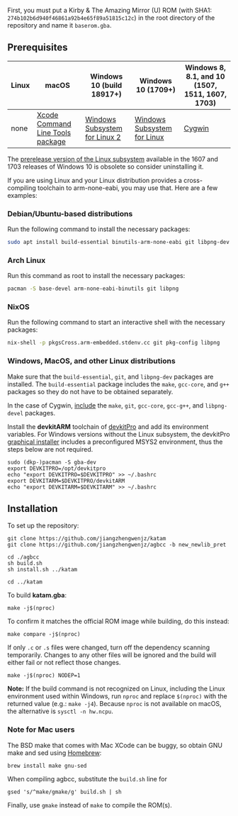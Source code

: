 First, you must put a Kirby & The Amazing Mirror (U) ROM (with SHA1: `274b102b6d940f46861a92b4e65f89a51815c12c`) in the root directory of the repository and name it `baserom.gba`. 

## Prerequisites

| Linux | macOS | Windows 10 (build 18917+) | Windows 10 (1709+) | Windows 8, 8.1, and 10 (1507, 1511, 1607, 1703)
| ----- | ----- | ------------------------- | ------------------ | ---------------------------------------------------------
| none | [Xcode Command Line Tools package][xcode] | [Windows Subsystem for Linux 2][wsl2] | [Windows Subsystem for Linux][wsl] | [Cygwin][cygwin]

[xcode]: https://developer.apple.com/library/archive/technotes/tn2339/_index.html#//apple_ref/doc/uid/DTS40014588-CH1-DOWNLOADING_COMMAND_LINE_TOOLS_IS_NOT_AVAILABLE_IN_XCODE_FOR_MACOS_10_9__HOW_CAN_I_INSTALL_THEM_ON_MY_MACHINE_
[wsl2]: https://docs.microsoft.com/windows/wsl/wsl2-install
[wsl]: https://docs.microsoft.com/windows/wsl/install-win10
[cygwin]: https://cygwin.com/install.html

The [prerelease version of the Linux subsystem](https://docs.microsoft.com/windows/wsl/install-legacy) available in the 1607 and 1703 releases of Windows 10 is obsolete so consider uninstalling it.

If you are using Linux and your Linux distribution provides a cross-compiling toolchain to arm-none-eabi, you may use that. Here are a few examples:

### Debian/Ubuntu-based distributions
Run the following command to install the necessary packages:
```bash
sudo apt install build-essential binutils-arm-none-eabi git libpng-dev
```

### Arch Linux
Run this command as root to install the necessary packages:
```bash
pacman -S base-devel arm-none-eabi-binutils git libpng
```

### NixOS
Run the following command to start an interactive shell with the necessary packages:
```bash
nix-shell -p pkgsCross.arm-embedded.stdenv.cc git pkg-config libpng
```

### Windows, MacOS, and other Linux distributions

Make sure that the `build-essential`, `git`, and `libpng-dev` packages are installed. The `build-essential` package includes the `make`, `gcc-core`, and `g++` packages so they do not have to be obtained separately.

In the case of Cygwin, [include](https://cygwin.com/cygwin-ug-net/setup-net.html#setup-packages) the `make`, `git`, `gcc-core`, `gcc-g++`, and `libpng-devel` packages.

Install the **devkitARM** toolchain of [devkitPro](https://devkitpro.org/wiki/Getting_Started) and add its environment variables. For Windows versions without the Linux subsystem, the devkitPro [graphical installer](https://github.com/devkitPro/installer/releases) includes a preconfigured MSYS2 environment, thus the steps below are not required.

    sudo (dkp-)pacman -S gba-dev
    export DEVKITPRO=/opt/devkitpro
    echo "export DEVKITPRO=$DEVKITPRO" >> ~/.bashrc
    export DEVKITARM=$DEVKITPRO/devkitARM
    echo "export DEVKITARM=$DEVKITARM" >> ~/.bashrc

## Installation

To set up the repository:

	git clone https://github.com/jiangzhengwenjz/katam
	git clone https://github.com/jiangzhengwenjz/agbcc -b new_newlib_pret

	cd ./agbcc
	sh build.sh
	sh install.sh ../katam

	cd ../katam

To build **katam.gba**:

	make -j$(nproc)

To confirm it matches the official ROM image while building, do this instead:

	make compare -j$(nproc)

If only `.c` or `.s` files were changed, turn off the dependency scanning temporarily. Changes to any other files will be ignored and the build will either fail or not reflect those changes.

	make -j$(nproc) NODEP=1

**Note:** If the build command is not recognized on Linux, including the Linux environment used within Windows, run `nproc` and replace `$(nproc)` with the returned value (e.g.: `make -j4`). Because `nproc` is not available on macOS, the alternative is `sysctl -n hw.ncpu`.

### Note for Mac users

The BSD make that comes with Mac XCode can be buggy, so obtain GNU make and sed using [Homebrew](https://brew.sh):

	brew install make gnu-sed

When compiling agbcc, substitute the `build.sh` line for

	gsed 's/^make/gmake/g' build.sh | sh

Finally, use `gmake` instead of `make` to compile the ROM(s).
